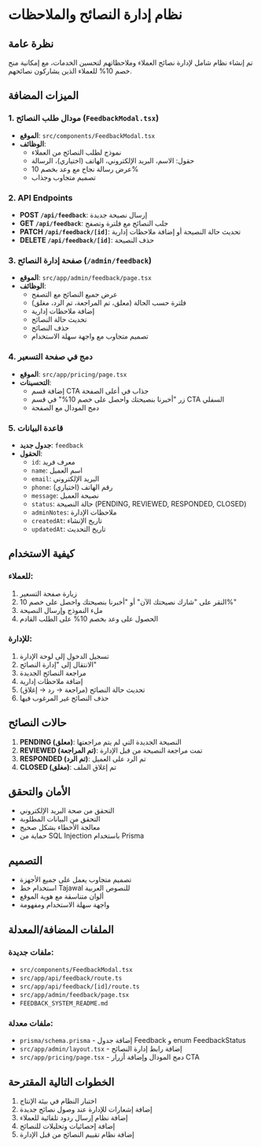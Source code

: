 # نظام إدارة النصائح والملاحظات

## نظرة عامة
تم إنشاء نظام شامل لإدارة نصائح العملاء وملاحظاتهم لتحسين الخدمات، مع إمكانية منح خصم 10% للعملاء الذين يشاركون نصائحهم.

## الميزات المضافة

### 1. مودال طلب النصائح (`FeedbackModal.tsx`)
- **الموقع**: `src/components/FeedbackModal.tsx`
- **الوظائف**:
  - نموذج لطلب النصائح من العملاء
  - حقول: الاسم، البريد الإلكتروني، الهاتف (اختياري)، الرسالة
  - عرض رسالة نجاح مع وعد بخصم 10%
  - تصميم متجاوب وجذاب

### 2. API Endpoints
- **POST `/api/feedback`**: إرسال نصيحة جديدة
- **GET `/api/feedback`**: جلب النصائح مع فلترة وتصفح
- **PATCH `/api/feedback/[id]`**: تحديث حالة النصيحة أو إضافة ملاحظات إدارية
- **DELETE `/api/feedback/[id]`**: حذف النصيحة

### 3. صفحة إدارة النصائح (`/admin/feedback`)
- **الموقع**: `src/app/admin/feedback/page.tsx`
- **الوظائف**:
  - عرض جميع النصائح مع التصفح
  - فلترة حسب الحالة (معلق، تم المراجعة، تم الرد، مغلق)
  - إضافة ملاحظات إدارية
  - تحديث حالة النصائح
  - حذف النصائح
  - تصميم متجاوب مع واجهة سهلة الاستخدام

### 4. دمج في صفحة التسعير
- **الموقع**: `src/app/pricing/page.tsx`
- **التحسينات**:
  - إضافة قسم CTA جذاب في أعلى الصفحة
  - زر "أخبرنا بنصيحتك واحصل على خصم 10%" في قسم CTA السفلي
  - دمج المودال مع الصفحة

### 5. قاعدة البيانات
- **جدول جديد**: `feedback`
- **الحقول**:
  - `id`: معرف فريد
  - `name`: اسم العميل
  - `email`: البريد الإلكتروني
  - `phone`: رقم الهاتف (اختياري)
  - `message`: نصيحة العميل
  - `status`: حالة النصيحة (PENDING, REVIEWED, RESPONDED, CLOSED)
  - `adminNotes`: ملاحظات الإدارة
  - `createdAt`: تاريخ الإنشاء
  - `updatedAt`: تاريخ التحديث

## كيفية الاستخدام

### للعملاء:
1. زيارة صفحة التسعير
2. النقر على "شارك نصيحتك الآن" أو "أخبرنا بنصيحتك واحصل على خصم 10%"
3. ملء النموذج وإرسال النصيحة
4. الحصول على وعد بخصم 10% على الطلب القادم

### للإدارة:
1. تسجيل الدخول إلى لوحة الإدارة
2. الانتقال إلى "إدارة النصائح"
3. مراجعة النصائح الجديدة
4. إضافة ملاحظات إدارية
5. تحديث حالة النصائح (مراجعة → رد → إغلاق)
6. حذف النصائح غير المرغوب فيها

## حالات النصائح

1. **PENDING (معلق)**: النصيحة الجديدة التي لم يتم مراجعتها
2. **REVIEWED (تم المراجعة)**: تمت مراجعة النصيحة من قبل الإدارة
3. **RESPONDED (تم الرد)**: تم الرد على العميل
4. **CLOSED (مغلق)**: تم إغلاق الملف

## الأمان والتحقق
- التحقق من صحة البريد الإلكتروني
- التحقق من البيانات المطلوبة
- معالجة الأخطاء بشكل صحيح
- حماية من SQL Injection باستخدام Prisma

## التصميم
- تصميم متجاوب يعمل على جميع الأجهزة
- استخدام خط Tajawal للنصوص العربية
- ألوان متناسقة مع هوية الموقع
- واجهة سهلة الاستخدام ومفهومة

## الملفات المضافة/المعدلة

### ملفات جديدة:
- `src/components/FeedbackModal.tsx`
- `src/app/api/feedback/route.ts`
- `src/app/api/feedback/[id]/route.ts`
- `src/app/admin/feedback/page.tsx`
- `FEEDBACK_SYSTEM_README.md`

### ملفات معدلة:
- `prisma/schema.prisma` - إضافة جدول Feedback و enum FeedbackStatus
- `src/app/admin/layout.tsx` - إضافة رابط إدارة النصائح
- `src/app/pricing/page.tsx` - دمج المودال وإضافة أزرار CTA

## الخطوات التالية المقترحة
1. اختبار النظام في بيئة الإنتاج
2. إضافة إشعارات للإدارة عند وصول نصائح جديدة
3. إضافة نظام إرسال ردود تلقائية للعملاء
4. إضافة إحصائيات وتحليلات للنصائح
5. إضافة نظام تقييم النصائح من قبل الإدارة
